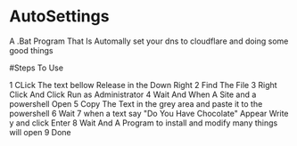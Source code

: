 # AutoSettings
A .Bat Program That Is Automally set your dns to cloudflare and doing some good things

#Steps To Use

1   CLick The text bellow Release in the Down Right 
2   Find The File
3   Right Click And Click Run as Administrator
4   Wait And When A Site and a powershell Open
5   Copy The Text in the grey area and paste it to the powershell
6   Wait
7   when a text say "Do You Have Chocolate" Appear Write y and click Enter
8   Wait And A Program to install and modify many things will open
9   Done
